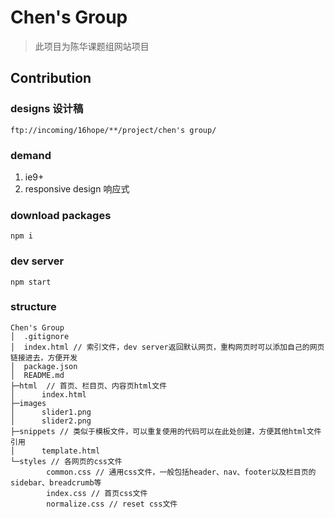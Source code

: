 # Chen's Group
> 此项目为陈华课题组网站项目

## Contribution

### designs 设计稿
`ftp://incoming/16hope/**/project/chen's group/`

### demand
1. ie9+
2. responsive design 响应式

### download packages
`npm i`

### dev server
`npm start`

### structure
```
Chen's Group
│  .gitignore
│  index.html // 索引文件，dev server返回默认网页，重构网页时可以添加自己的网页链接进去，方便开发
│  package.json
│  README.md
├─html  // 首页、栏目页、内容页html文件
│      index.html
├─images
│      slider1.png
│      slider2.png
├─snippets // 类似于模板文件，可以重复使用的代码可以在此处创建，方便其他html文件引用
│      template.html
└─styles // 各网页的css文件
        common.css // 通用css文件，一般包括header、nav、footer以及栏目页的sidebar、breadcrumb等
        index.css // 首页css文件
        normalize.css // reset css文件
```